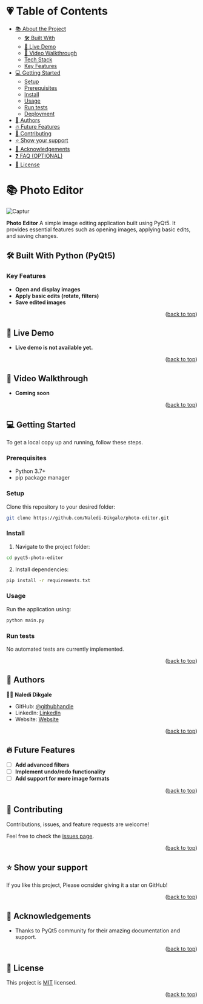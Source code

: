 <a name="readme-top"></a>

# 💗 Table of Contents

- [📚 About the Project](#about-project)
  - [🛠️ Built With](#built-with)
  - [🚀 Live Demo](#live-demo)
  - [🎥 Video Walkthrough](#video-walkthrough)
  - [Tech Stack](#tech-stack)
  - [Key Features](#key-features)
- [💻 Getting Started](#getting-started)
  - [Setup](#setup)
  - [Prerequisites](#prerequisites)
  - [Install](#install)
  - [Usage](#usage)
  - [Run tests](#run-tests)
  - [Deployment](#triangular_flag_on_post-deployment)
- [👥 Authors](#authors)
- [🔥 Future Features](#future-features)
- [🤝 Contributing](#contributing)
- [⭐️ Show your support](#support)
- [🙏 Acknowledgements](#acknowledgements)
- [❓ FAQ (OPTIONAL)](#faq)
- [📝 License](#license)

<!-- PROJECT DESCRIPTION -->

# 📚 Photo Editor <a name="about-project"></a>


![Captur](https://github.com/user-attachments/assets/41fd45ea-b2b0-453a-a94a-eecab3845ba1)

**Photo Editor** A simple image editing application built using PyQt5. It provides essential features such as opening images, applying basic edits, and saving changes.

## 🛠️ Built With <a name="built-with">Python (PyQt5)</a>

### Key Features <a name="key-features"></a>

- **Open and display images**
- **Apply basic edits (rotate, filters)**
- **Save edited images**

<p align="right">(<a href="#readme-top">back to top</a>)</p>

## 🚀 Live Demo <a name="live-demo"></a>
- **Live demo is not available yet.**

<p align="right">(<a href="#readme-top">back to top</a>)</p>

## 🎥 Video Walkthrough <a name="video-walkthrough"></a>
- **Coming soon**

<p align="right">(<a href="#readme-top">back to top</a>)</p>

## 💻 Getting Started <a name="getting-started"></a>

To get a local copy up and running, follow these steps.

### Prerequisites

- Python 3.7+
- pip package manager

### Setup

Clone this repository to your desired folder:
```sh
git clone https://github.com/Naledi-Dikgale/photo-editor.git
```

### Install

1. Navigate to the project folder:
```sh
cd pyqt5-photo-editor
```
2. Install dependencies:
```sh
pip install -r requirements.txt
```

### Usage

Run the application using:
```sh
python main.py
```

### Run tests

No automated tests are currently implemented.


<p align="right">(<a href="#readme-top">back to top</a>)</p>

<!-- AUTHORS -->

## 👥 Authors <a name="authors"></a>

👨‍🎓 **Naledi Dikgale**

- GitHub: [@githubhandle](https://github.com/Naledi-Dikgale)
- LinkedIn: [LinkedIn](https://www.linkedin.com/in/naledi-dikgale)
- Website: [Website](https://nalediportfoliov3.netlify.app/)

<p align="right">(<a href="#readme-top">back to top</a>)</p>

## 🔥 Future Features <a name="future-features"></a>

- [ ] **Add advanced filters**
- [ ] **Implement undo/redo functionality**
- [ ] **Add support for more image formats**

<p align="right">(<a href="#readme-top">back to top</a>)</p>

<!-- CONTRIBUTING -->

## 🤝 Contributing <a name="contributing"></a>

Contributions, issues, and feature requests are welcome!

Feel free to check the [issues page](https://github.com/Naledi-Dikgale/photo-editor/issues).

<p align="right">(<a href="#readme-top">back to top</a>)</p>

## ⭐️ Show your support <a name="support"></a>

If you like this project, Please ocnsider giving it a star on GitHub!

<p align="right">(<a href="#readme-top">back to top</a>)</p>

## 🙏 Acknowledgements <a name="acknowledgements"></a>

- Thanks to PyQt5 community for their amazing documentation and support.

<p align="right">(<a href="#readme-top">back to top</a>)</p>


## 📝 License <a name="license"></a>

This project is [MIT](./LICENSE) licensed.

<p align="right">(<a href="#readme-top">back to top</a>)</p>

